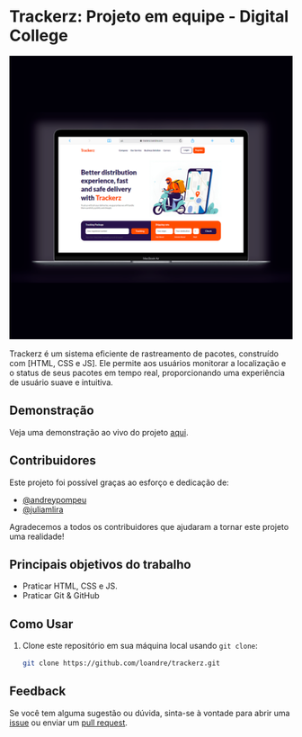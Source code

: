 # Trackerz: Projeto em equipe - Digital College

![Captura de Tela](./src/img/trackerz-mockup.png)

Trackerz é um sistema eficiente de rastreamento de pacotes, construído com [HTML, CSS e JS]. Ele permite aos usuários monitorar a localização e o status de seus pacotes em tempo real, proporcionando uma experiência de usuário suave e intuitiva.

## Demonstração

Veja uma demonstração ao vivo do projeto [aqui](http://trackerz.loandre.com).


## Contribuidores

Este projeto foi possível graças ao esforço e dedicação de:
- [@andreypompeu](https://github.com/andreypompeu)
- [@juliamlira](https://github.com/juliamlira)

Agradecemos a todos os contribuidores que ajudaram a tornar este projeto uma realidade!


## Principais objetivos do trabalho

- Praticar HTML, CSS e JS.
- Praticar Git & GitHub

## Como Usar

1. Clone este repositório em sua máquina local usando `git clone`:

   ```bash
   git clone https://github.com/loandre/trackerz.git


## Feedback

Se você tem alguma sugestão ou dúvida, sinta-se à vontade para abrir uma [issue](https://github.com/seuusuario/trackerz/issues) ou enviar um [pull request](https://github.com/seuusuario/trackerz/pulls).
